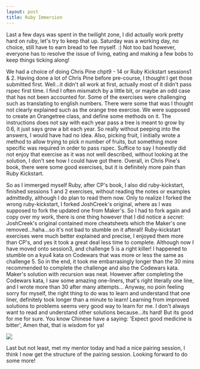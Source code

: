 ```yaml
---
layout: post
title: Ruby Immersion
---
```


Last a few days was spent in the twilight zone, I did actually work pretty hard on ruby, let's try to keep that up.  Saturday was a working day, no choice, still have to earn bread to fee myself. :)  Not too bad however, everyone has to resolve the issue of living, eating and making a few bobs to keep things ticking along!

We had a choice of doing Chris Pine chpt9 - 14 or Ruby Kickstart sessions1 & 2.  Having done a lot of Chris Pine before pre-course, I thought I get those submitted first.  Well...it didn't all work at first, actually most of it didn't pass rspec first time.  I find I often mismatch by a little bit, or maybe an odd case that has not been accounted for.  Some of the exercises were challenging such as translating to english numbers.  There were some that was I thought not clearly explained such as the orange tree exercise.  We were supposed to create an Orangetree class, and define some methods on it.  The instructions does not say with each year pass a tree is meant to grow by 0.6, it just says grow a bit each year.  So really without peeping into the answers, I would have had no idea.  Also, picking fruit, I initially wrote a method to allow trying to pick *n* number of fruits, but something more specific was required in order to pass rspec.  Suffice to say I honestly did not enjoy that exercise as it was not well described, without looking at the solution, I don't see how I could have got there.  Overall, in Chris Pine's book, there were some good exercises, but it is definitely more pain than Ruby Kickstart.

So as I immerged myself Ruby, after CP's book, I also did ruby-kickstart, finished sessions 1 and 2 exercises, without reading the notes or examples admittedly, although I do plan to read them now.  Only to realize I forked the wrong ruby-kickstart, I forked JoshCreek's original, where as I was supposed to fork the updated one from Maker's.  So I had to fork again and copy over my work, there is one thing however that I did notice a _secret_: JoshCreek's original contained more cheatsheets which the Maker's one removed...haha...so it's not bad to stumble on it afterall!  Ruby-kickstart exercises were much better explained and precise, I enjoyed them more than CP's, and yes it took a great deal less time to complete.  Although now I have moved onto session3, and challenge 5 is a right killer!  I happened to stumble on a kyu4 kata on Codewars that was more or less the same as challenge 5.  So in the end, it took me embarrasingly longer than the 30 mins recommended to complete the challenge and also the Codewars kata.  Maker's solution with recursion was neat.  However after completing the Codewars kata, I saw some amazing one-liners, that's right literally one line, and I wrote more than 30 after many attempts... Anyway, no poin feeling sorry for myself, the right thing to do was to learn and understand that one liner, definitely took longer than a minute to learn!  Learning from improved solutions to problems seems very good way to learn for me.  I don't always want to read and understand other solutions because...its hard!  But its good for me for sure.  You know Chinese have a saying:  'Expect good medicine is bitter', Amen that, that is wisdom for ya!

![](http://cdn.meme.am/instances/500x/57782504.jpg)

Last but not least, met my mentor today and had a nice pairing session, I think I now get the structure of the pairing session.  Looking forward to do some more!


